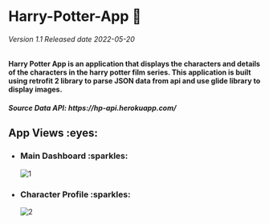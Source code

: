 # Harry-Potter-App :jack_o_lantern:
<h6> Version 1.1 Released date 2022-05-20</h6>

<h4><b>Harry Potter App</b> is an application that displays the characters and details of the characters in the harry potter film series. This application is built using retrofit 2 library to parse JSON data from api and use glide library to display images.</h4>

<h5>Source Data API: https://hp-api.herokuapp.com/</h5>

<h2>App Views :eyes:</h2>

<ul>
  <h3><li>Main Dashboard  :sparkles:</li></h3>
  
   ![1](https://user-images.githubusercontent.com/79959818/169522907-b9a19289-fba7-40de-92bf-34a713229205.png)

  
   <h3><li>Character Profile  :sparkles:</li></h3>
  
  ![2](https://user-images.githubusercontent.com/79959818/169522978-118bd94e-45fd-4f7c-b59a-4005aee369e3.png)
  



  
</ul>

